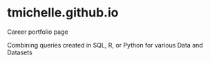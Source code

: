 # tmichelle.github.io
Career portfolio page

Combining queries created in SQL, R, or Python for various Data and Datasets
